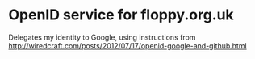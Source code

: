 # OpenID service for floppy.org.uk

Delegates my identity to Google, using instructions from http://wiredcraft.com/posts/2012/07/17/openid-google-and-github.html
